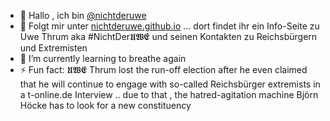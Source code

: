 - 👋 Hallo , ich bin [@nichtderuwe](https://nichtderuwe.github.io)
- 👀 Folgt mir unter [nichtderuwe.github.io](https://nichtderuwe.github.io)  ... dort findet ihr ein Info-Seite zu Uwe Thrum aka #NichtDer𝖀𝖂𝕰 und seinen Kontakten zu Reichsbürgern und Extremisten
- 🌱 I’m currently learning to breathe again
- ⚡ Fun fact: 𝖀𝖂𝕰 Thrum lost the run-off election after he even claimed that he will continue to engage with so-called Reichsbürger extremists in a t-online.de Interview .. due to that , the hatred-agitation  machine Björn Höcke has to look for a new constituency

<!---
nichtderuwe/nichtderuwe is a ✨ special ✨ repository because its `README.md` (this file) appears on your GitHub profile.
You can click the Preview link to take a look at your changes.
--->
